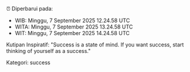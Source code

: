 ⏰ Diperbarui pada:
- WIB: Minggu, 7 September 2025 12.24.58 UTC
- WITA: Minggu, 7 September 2025 13.24.58 UTC
- WIT: Minggu, 7 September 2025 14.24.58 UTC

Kutipan Inspiratif:
"Success is a state of mind. If you want success, start thinking of yourself as a success."


Kategori: success

